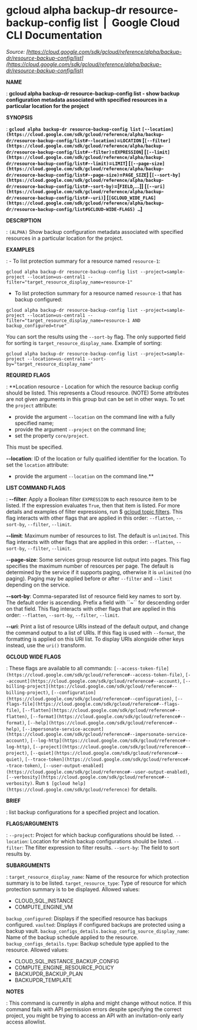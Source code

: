 # gcloud alpha backup-dr resource-backup-config list  |  Google Cloud CLI Documentation

*Source: [https://cloud.google.com/sdk/gcloud/reference/alpha/backup-dr/resource-backup-config/list](https://cloud.google.com/sdk/gcloud/reference/alpha/backup-dr/resource-backup-config/list)*

**NAME**

: **gcloud alpha backup-dr resource-backup-config list - show backup configuration metadata associated with specified resources in a particular location for the project**

**SYNOPSIS**

: **`gcloud alpha backup-dr resource-backup-config list` `[--location](https://cloud.google.com/sdk/gcloud/reference/alpha/backup-dr/resource-backup-config/list#--location)`=`LOCATION` [`[--filter](https://cloud.google.com/sdk/gcloud/reference/alpha/backup-dr/resource-backup-config/list#--filter)`=`EXPRESSION`] [`[--limit](https://cloud.google.com/sdk/gcloud/reference/alpha/backup-dr/resource-backup-config/list#--limit)`=`LIMIT`] [`[--page-size](https://cloud.google.com/sdk/gcloud/reference/alpha/backup-dr/resource-backup-config/list#--page-size)`=`PAGE_SIZE`] [`[--sort-by](https://cloud.google.com/sdk/gcloud/reference/alpha/backup-dr/resource-backup-config/list#--sort-by)`=[`FIELD`,…]] [`[--uri](https://cloud.google.com/sdk/gcloud/reference/alpha/backup-dr/resource-backup-config/list#--uri)`] [`[GCLOUD_WIDE_FLAG](https://cloud.google.com/sdk/gcloud/reference/alpha/backup-dr/resource-backup-config/list#GCLOUD-WIDE-FLAGS) …`]**

**DESCRIPTION**

: `(ALPHA)` Show backup configuration metadata associated with
specified resources in a particular location for the project.

**EXAMPLES**

: - To list protection summary for a resource named `resource-1`:

```
gcloud alpha backup-dr resource-backup-config list --project=sample-project --location=us-central1 --filter="target_resource_display_name=resource-1"
```

- To list protection summary for a resource named `resource-1` that has
backup configured:

```
gcloud alpha backup-dr resource-backup-config list --project=sample-project --location=us-central1 --filter="target_resource_display_name=resource-1 AND backup_configured=true"
```

You can sort the results using the `--sort-by` flag. The only
supported field for sorting is `target_resource_display_name`.
Example of sorting:

```
gcloud alpha backup-dr resource-backup-config list --project=sample-project --location=us-central1 --sort-by="target_resource_display_name"
```

**REQUIRED FLAGS**

: **Location resource - Location for which the resource backup config should be
listed. This represents a Cloud resource. (NOTE) Some attributes are not given
arguments in this group but can be set in other ways.
To set the `project` attribute:

- provide the argument `--location` on the command line with a fully
specified name;
- provide the argument `--project` on the command line;
- set the property `core/project`.

This must be specified.

**--location**:
ID of the location or fully qualified identifier for the location.
To set the `location` attribute:

- provide the argument `--location` on the command line.**

**LIST COMMAND FLAGS**

: **--filter**:
Apply a Boolean filter `EXPRESSION` to each resource item
to be listed. If the expression evaluates `True`, then that item is
listed. For more details and examples of filter expressions, run $ [gcloud topic filters](https://cloud.google.com/sdk/gcloud/reference/topic/filters). This flag
interacts with other flags that are applied in this order:
`--flatten`, `--sort-by`, `--filter`,
`--limit`.

**--limit**:
Maximum number of resources to list. The default is `unlimited`. This
flag interacts with other flags that are applied in this order:
`--flatten`, `--sort-by`, `--filter`,
`--limit`.

**--page-size**:
Some services group resource list output into pages. This flag specifies the
maximum number of resources per page. The default is determined by the service
if it supports paging, otherwise it is `unlimited` (no paging).
Paging may be applied before or after `--filter` and
`--limit` depending on the service.

**--sort-by**:
Comma-separated list of resource field key names to sort by. The default order
is ascending. Prefix a field with ``~´´ for descending order on that
field. This flag interacts with other flags that are applied in this order:
`--flatten`, `--sort-by`, `--filter`,
`--limit`.

**--uri**:
Print a list of resource URIs instead of the default output, and change the
command output to a list of URIs. If this flag is used with
`--format`, the formatting is applied on this URI list. To display
URIs alongside other keys instead, use the `uri()` transform.

**GCLOUD WIDE FLAGS**

: These flags are available to all commands: `[--access-token-file](https://cloud.google.com/sdk/gcloud/reference#--access-token-file)`,
`[--account](https://cloud.google.com/sdk/gcloud/reference#--account)`, `[--billing-project](https://cloud.google.com/sdk/gcloud/reference#--billing-project)`,
`[--configuration](https://cloud.google.com/sdk/gcloud/reference#--configuration)`,
`[--flags-file](https://cloud.google.com/sdk/gcloud/reference#--flags-file)`,
`[--flatten](https://cloud.google.com/sdk/gcloud/reference#--flatten)`, `[--format](https://cloud.google.com/sdk/gcloud/reference#--format)`, `[--help](https://cloud.google.com/sdk/gcloud/reference#--help)`, `[--impersonate-service-account](https://cloud.google.com/sdk/gcloud/reference#--impersonate-service-account)`,
`[--log-http](https://cloud.google.com/sdk/gcloud/reference#--log-http)`,
`[--project](https://cloud.google.com/sdk/gcloud/reference#--project)`, `[--quiet](https://cloud.google.com/sdk/gcloud/reference#--quiet)`, `[--trace-token](https://cloud.google.com/sdk/gcloud/reference#--trace-token)`, `[--user-output-enabled](https://cloud.google.com/sdk/gcloud/reference#--user-output-enabled)`,
`[--verbosity](https://cloud.google.com/sdk/gcloud/reference#--verbosity)`.
Run `$ [gcloud help](https://cloud.google.com/sdk/gcloud/reference)` for details.

**BRIEF**

: list backup configurations for a specified project and location.

**FLAGS/ARGUMENTS**

: `--project`: Project for which backup configurations should be
listed.
`--location`: Location for which backup configurations should be
listed.
`--filter`: The filter expression to filter results.
`--sort-by`: The field to sort results by.

**SUBARGUMENTS**

: `target_resource_display_name`: Name of the resource for which
protection summary is to be listed.
`target_resource_type`: Type of resource for which protection summary
is to be displayed.
Allowed values:

- CLOUD_SQL_INSTANCE
- COMPUTE_ENGINE_VM

`backup_configured`: Displays if the specified resource has backups
configured.
`vaulted`: Displays if configured backups are protected using a
backup vault.
`backup_configs_details.backup_config_source_display_name`: Name of
the backup schedule applied to the resource.
`backup_configs_details.type`: Backup schedule type applied to the
resource.
Allowed values:

- CLOUD_SQL_INSTANCE_BACKUP_CONFIG
- COMPUTE_ENGINE_RESOURCE_POLICY
- BACKUPDR_BACKUP_PLAN
- BACKUPDR_TEMPLATE

**NOTES**

: This command is currently in alpha and might change without notice. If this
command fails with API permission errors despite specifying the correct project,
you might be trying to access an API with an invitation-only early access
allowlist.